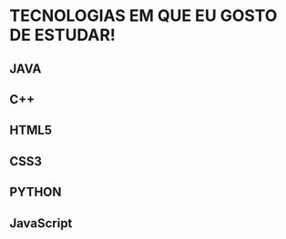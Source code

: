 # TECNOLOGIAS EM QUE EU  GOSTO DE ESTUDAR!
## JAVA
## C++
## HTML5
## CSS3
## PYTHON
## JavaScript


